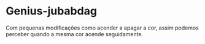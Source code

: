 # Genius-jubabdag

Com pequenas modificações como acender a apagar a cor, assim podemos perceber quando a mesma cor acende seguidamente.
